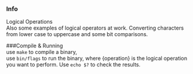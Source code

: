 ### Info 
Logical Operations  
Also some examples of logical operators at work. Converting characters from lower case to uppercase and some bit comparisons.   

###Compile & Running  
use `make` to compile a binary,  
use `bin/flags` to run the binary, where {operation} is the logical operation you want to perform. Use `echo $?` to check the results.  
